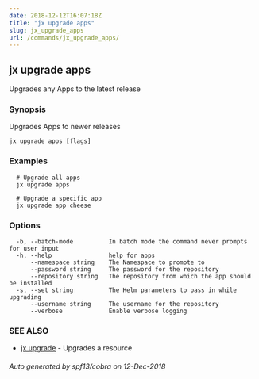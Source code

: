 ```yaml
---
date: 2018-12-12T16:07:18Z
title: "jx upgrade apps"
slug: jx_upgrade_apps
url: /commands/jx_upgrade_apps/
---
```

## jx upgrade apps

Upgrades any Apps to the latest release

### Synopsis

Upgrades Apps to newer releases

```
jx upgrade apps [flags]
```

### Examples

```
  # Upgrade all apps
  jx upgrade apps
  
  # Upgrade a specific app
  jx upgrade app cheese
```

### Options

```
  -b, --batch-mode          In batch mode the command never prompts for user input
  -h, --help                help for apps
      --namespace string    The Namespace to promote to
      --password string     The password for the repository
      --repository string   The repository from which the app should be installed
  -s, --set string          The Helm parameters to pass in while upgrading
      --username string     The username for the repository
      --verbose             Enable verbose logging
```

### SEE ALSO

* [jx upgrade](/commands/jx_upgrade/)	 - Upgrades a resource

###### Auto generated by spf13/cobra on 12-Dec-2018
